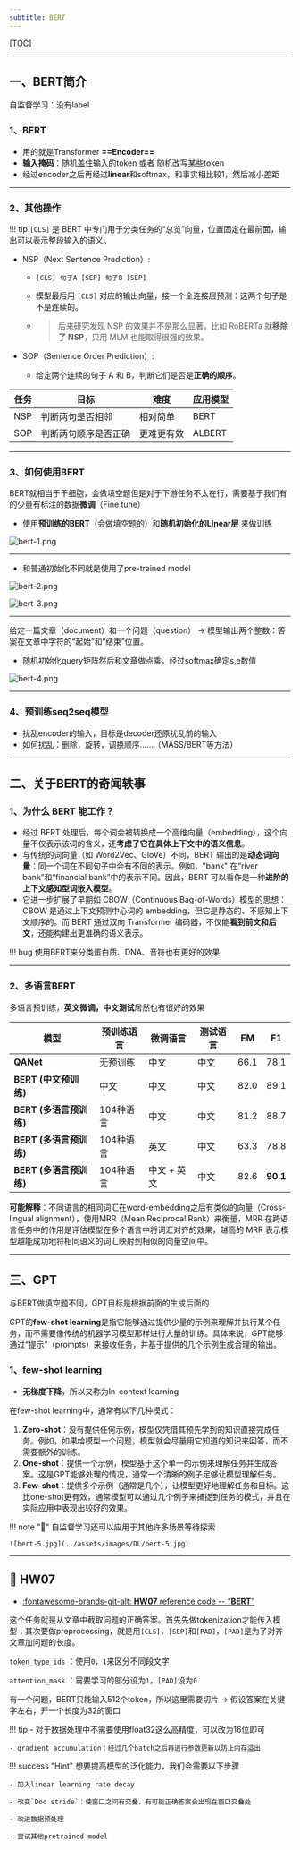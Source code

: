 ```yaml
---
subtitle: BERT
---
```


[TOC]

---

## 一、BERT简介

自监督学习：没有label

### 1、**BERT**

- 用的就是Transformer **==Encoder==**
- **输入掩码**：随机<u>盖住</u>输入的token 或者 随机<u>改写</u>某些token
- 经过encoder之后再经过**linear**和softmax，和事实相比较1，然后减小差距

---

### **2、其他操作**

!!! tip
	`[CLS]` 是 BERT 中专门用于分类任务的“总览”向量，位置固定在最前面，输出可以表示整段输入的语义。

- NSP（Next Sentence Prediction）:

    - `[CLS] 句子A [SEP] 句子B [SEP]`

    - 模型最后用 `[CLS]` 对应的输出向量，接一个全连接层预测：这两个句子是不是连续的。

    - > 后来研究发现 NSP 的效果并不是那么显著，比如 RoBERTa 就**移除了 NSP**，只用 MLM 也能取得很强的效果。

- SOP（Sentence Order Prediction）:

    - 给定两个连续的句子 A 和 B，判断它们是否是**正确的顺序**。

| 任务 | 目标                 | 难度       | 应用模型 |
| ---- | -------------------- | ---------- | -------- |
| NSP  | 判断两句是否相邻     | 相对简单   | BERT     |
| SOP  | 判断两句顺序是否正确 | 更难更有效 | ALBERT   |

---

### 3、如何使用BERT

BERT就相当于干细胞，会做填空题但是对于下游任务不太在行，需要基于我们有的少量有标注的数据**微调**（Fine tune）

- 使用**预训练的BERT**（会做填空题的）和**随机初始化的LInear层** 来做训练

![bert-1.png](../assets/images/DL/bert-1.png)

---

- 和普通初始化不同就是使用了pre-trained model

![bert-2.png](../assets/images/DL/bert-2.png)

![bert-3.png](../assets/images/DL/bert-3.png)

---

给定一篇文章（document）和一个问题（question） → 模型输出两个整数：答案在文章中字符的“起始”和“结束”位置。

- 随机初始化query矩阵然后和文章做点乘，经过softmax确定s,e数值

![bert-4.png](../assets/images/DL/bert-4.png)

---

### 4、预训练seq2seq模型

- 扰乱encoder的输入，目标是decoder还原扰乱前的输入
- 如何扰乱：删除，旋转，调换顺序……（MASS/BERT等方法）

---

## 二、关于BERT的奇闻轶事

### 1、为什么 BERT 能工作？

- 经过 BERT 处理后，每个词会被转换成一个高维向量（embedding），这个向量不仅表示该词的含义，还**考虑了它在具体上下文中的语义信息**。
- 与传统的词向量（如 Word2Vec、GloVe）不同，BERT 输出的是**动态词向量**：同一个词在不同句子中会有不同的表示。例如，"bank" 在“river bank”和“financial bank”中的表示不同。因此，BERT 可以看作是一种**进阶的上下文感知型词嵌入模型**。
- 它进一步扩展了早期如 CBOW（Continuous Bag-of-Words）模型的思想：CBOW 是通过上下文预测中心词的 embedding，但它是静态的、不感知上下文顺序的。而 BERT 通过双向 Transformer 编码器，不仅能**看到前文和后文**，还能构建出更准确的语义表示。

!!! bug
	使用BERT来分类蛋白质、DNA、音符也有更好的效果

---

### 2、多语言BERT

多语言预训练，**英文微调，中文测试**居然也有很好的效果

| 模型                    | 预训练语言 | 微调语言    | 测试语言 | EM   | F1       |
| ----------------------- | ---------- | ----------- | -------- | ---- | -------- |
| **QANet**               | 无预训练   | 中文        | 中文     | 66.1 | 78.1     |
| **BERT (中文预训练)**   | 中文       | 中文        | 中文     | 82.0 | 89.1     |
| **BERT (多语言预训练)** | 104种语言  | 中文        | 中文     | 81.2 | 88.7     |
| **BERT (多语言预训练)** | 104种语言  | 英文        | 中文     | 63.3 | 78.8     |
| **BERT (多语言预训练)** | 104种语言  | 中文 + 英文 | 中文     | 82.6 | **90.1** |

**可能解释**：不同语言的相同词汇在word-embedding之后有类似的向量（Cross-lingual alignment），使用MRR（Mean Reciprocal Rank）来衡量，MRR 在跨语言任务中的作用是评估模型在多个语言中将词汇对齐的效果，越高的 MRR 表示模型越能成功地将相同语义的词汇映射到相似的向量空间中。

---

## 三、GPT

与BERT做填空题不同，GPT目标是根据前面的生成后面的

GPT的**few-shot learning**是指它能够通过提供少量的示例来理解并执行某个任务，而不需要像传统的机器学习模型那样进行大量的训练。具体来说，GPT能够通过“提示”（prompts）来接收任务，并基于提供的几个示例生成合理的输出。

### 1、few-shot learning

- **无梯度下降**，所以又称为In-context learning 

在few-shot learning中，通常有以下几种模式：

1. **Zero-shot**：没有提供任何示例，模型仅凭借其预先学到的知识直接完成任务。例如，如果给模型一个问题，模型就会尽量用它知道的知识来回答，而不需要额外的训练。
2. **One-shot**：提供一个示例，模型基于这个单一的示例来理解任务并生成答案。这是GPT能够处理的情况，通常一个清晰的例子足够让模型理解任务。
3. **Few-shot**：提供多个示例（通常是几个），让模型更好地理解任务和目标。这比one-shot更有效，通常模型可以通过几个例子来捕捉到任务的模式，并且在实际应用中表现出较好的效果。


!!! note "🚀"
    自监督学习还可以应用于其他许多场景等待探索
    
    ![bert-5.jpg](../assets/images/DL/bert-5.jpg)

---
## 🌟 HW07

<div class="grid cards" markdown>

- [:fontawesome-brands-git-alt: __HW07__ reference code -- “__BERT__”](https://github.com/Gerard-Devlin/NTU-EE5184/tree/main/HW07)

</div>

这个任务就是从文章中截取问题的正确答案。首先先做tokenization才能传入模型；其次要做preprocessing，就是用`[CLS]`，`[SEP]`和`[PAD]`，`[PAD]`是为了对齐文章加问题的长度。
    
`token_type_ids` ：使用`0`，`1`来区分不同段文字
    
`attention_mask` ：需要学习的部分设为`1`，`[PAD]`设为`0`

有一个问题，BERT只能输入512个token，所以这里需要切片 → 假设答案在关键字左右，开一个长度为32的窗口


!!! tip
    - 对于数据处理中不需要使用float32这么高精度，可以改为16位即可
    
    - gradient accumulation：经过几个batch之后再进行参数更新以防止内存溢出


!!! success "Hint"
    想要提高模型的泛化能力，我们会需要以下步骤
    
    - 加入linear learning rate decay

    - 改变`Doc stride`：使窗口之间有交叠，有可能正确答案会出现在窗口交叠处
    
    - 改进数据预处理
    
    - 尝试其他pretrained model

